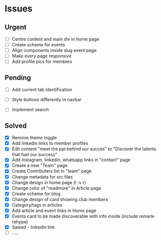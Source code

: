 # Issues

## Urgent
- [ ] Centre content and main div in home page
- [ ] Create scheme for events
- [ ] Align components inside slug event page
- [ ] Make every page responsive
- [ ] Add profile pics for members

## Pending
- [ ] Add current tab identification
- [ ] Style buttons differently in navbar
- [ ] Implement search


## Solved
- [X] Remove theme toggle
- [X] Add linkedin links to member profiles
- [X] Edit content "meet the ppl behind our succes" to "Discover the talents that fuel our success"
- [X] Add instagram, linkedin, whatsapp links in "contact" page
- [X] Create a new "Team" page
- [X] Create Contributers list in "team" page
- [X] Change metadata for src files
- [X] Change design in home page (l -> r)
- [X] Change color of "readmore" in Article page
- [X] Create scheme for blog
- [X] Change design of card showing club members
- [X] Category/tags in articles
- [X] Add article and event links in Home page
- [X] Events card to be made discoverable with info inside (include remark-rehype)
- [X] Saieed - linkedin link 
- [ ] .....
